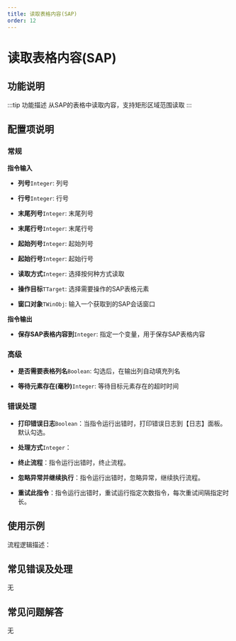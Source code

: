 ```yaml
---
title: 读取表格内容(SAP)
order: 12
---
```


# 读取表格内容(SAP)

## 功能说明

:::tip 功能描述
从SAP的表格中读取内容，支持矩形区域范围读取
:::

## 配置项说明

### 常规

**指令输入**

- **列号**`Integer`: 列号

- **行号**`Integer`: 行号

- **末尾列号**`Integer`: 末尾列号

- **末尾行号**`Integer`: 末尾行号

- **起始列号**`Integer`: 起始列号

- **起始行号**`Integer`: 起始行号

- **读取方式**`Integer`: 选择按何种方式读取

- **操作目标**`TTarget`: 选择需要操作的SAP表格元素

- **窗口对象**`TWinObj`: 输入一个获取到的SAP会话窗口


**指令输出**

- **保存SAP表格内容到**`Integer`: 指定一个变量，用于保存SAP表格内容

### 高级

- **是否需要表格列名**`Boolean`: 勾选后，在输出列自动填充列名

- **等待元素存在(毫秒)**`Integer`: 等待目标元素存在的超时时间

### 错误处理

- **打印错误日志**`Boolean`：当指令运行出错时，打印错误日志到【日志】面板。默认勾选。

- **处理方式**`Integer`：

 - **终止流程**：指令运行出错时，终止流程。

 - **忽略异常并继续执行**：指令运行出错时，忽略异常，继续执行流程。

 - **重试此指令**：指令运行出错时，重试运行指定次数指令，每次重试间隔指定时长。

## 使用示例

流程逻辑描述：

## 常见错误及处理

无

## 常见问题解答

无


